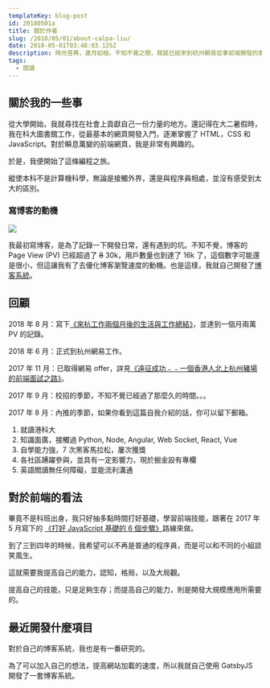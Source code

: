 ```yaml
---
templateKey: blog-post
id: 20180501a
title: 關於作者
slug: /2018/05/01/about-calpa-liu/
date: 2018-05-01T03:48:03.125Z
description: 時光荏苒，歲月如梭。不知不覺之間，我就已經來到杭州網易從事前端開發的事業。過去，我在香港科技大學就讀化學及環境工程，期間自學前端技術。
tags:
  - 閱讀
---
```


## 關於我的一些事

從大學開始，我就尋找在社會上貢獻自己一份力量的地方。還記得在大二暑假時，我在科大圖書館工作，從最基本的網頁開發入門，逐漸掌握了 HTML，CSS 和 JavaScript。對於瞬息萬變的前端網頁，我是非常有興趣的。

於是，我便開始了這條編程之旅。

縱使本科不是計算機科學，無論是接觸外界，還是與程序員相處，並沒有感受到太大的區別。

### 寫博客的動機

![](https://i.imgur.com/pimaXpl.png)

我最初寫博客，是為了記錄一下開發日常，還有遇到的坑。不知不覺，博客的 Page View (PV) 已經超過了 ~~8~~ 30k，用戶數量也到達了 16k 了，這個數字可能還是很小，但這讓我有了去優化博客瀏覽速度的動機。也是這樣，我就自己開發了[博客系統][2]。

## 回顧

2018 年 8 月：寫下[《來杭工作兩個月後的生活與工作總結》][3]，並達到一個月兩萬 PV 的記錄。

2018 年 6 月：正式到杭州網易工作。

2017 年 11 月：已取得網易 offer，詳見[《遠征成功﹣﹣一個香港人北上杭州豬場的前端面試之路》][4]。

2017 年 9 月：校招的季節，不知不覺已經過了那麼久的時間。。。

2017 年 8 月：內推的季節，如果你看到這篇自我介紹的話，你可以留下郵箱。

1. 就讀港科大
2. 知識面廣，接觸過 Python, Node, Angular, Web Socket, React, Vue
3. 自學能力強，7 次黑客馬拉松，屢次獲獎
4. 各社區踴躍參與，並具有一定影響力，現於掘金設有專欄
5. 英語閲讀無任何障礙，並能流利溝通

## 對於前端的看法

畢竟不是科班出身，我只好抽多點時間打好基礎，學習前端技能，跟著在 2017 年 5 月寫下的 [《打好 JavaScript 基礎的 6 個步驟》][5]路線來做。

到了三到四年的時候，我希望可以不再是普通的程序員，而是可以和不同的小組談笑風生。

這就需要我提高自己的能力，認知，格局，以及大局觀。

提高自己的技能，只是足夠生存；而提高自己的能力，則是開發大規模應用所需要的。

## 最近開發什麼項目

對於自己的博客系統，我也是有一番研究的。

為了可以加入自己的想法，提高網站加載的速度，所以我就自己使用 GatsbyJS 開發了一套博客系統。

[1]: /2017/11/06/hackathon-summary
[2]: https://github.com/calpa/blog
[3]: /2018/08/19/summary-after-two-months-hang-zhou-life/
[4]: /2017/09/30/hang-zhou-interview-summary/
[5]: /2017/05/21/learn-javascript-in-six-steps/
